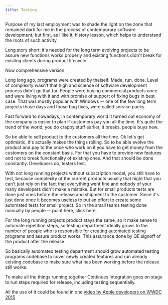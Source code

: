 ```yaml
---
title: Testing
---
```


Purpose of my last employment was to shade the light on the zone that remained dark for me in the process of contemporary software development, but first, as I like it, history lesson, which helps to understand the roots of such activity.

Long story short: it's needed for the long term evolving projects to be assure new functions works properly and existing functions didn't break for existing clients during product lifecycle.

Now comprehensive version.

Long long ago, programs were created by theiself. Made, run, done. Level of complexity wasn't that high and science of software development process didn't go that far. People were buying commercial products once and were living with it and with promise of support of fixing bugs in best case. That was mostly popular with Windows -- one of the few long term projects those days and those bug fixes, were called service packs.

Fast forward to nowadays, in contemporary world it turned out economy of the company is easier to plan if customers pay you all the time. It's quite the trend of the world, you do crappy stuff earlier, it breaks, people buys new.

So be able to sell product to the customers all the time. Ok let's get optimistic, it's actually makes the things rolling. So to be able evolve the product and pay to the once who work on it you have to get money from the customers on the constant basis. For that you have to provide new features and not to break functionality of existing ones. And that should be done constantly. Developers do, testers test.

With not long running projects without subscription model, you still have to test, because complexity of the current products usually that hight that you can't just rely on the fact that everything went fine and nobody of your many developers didn't make a mistake. But for small products tests are done just ones before the release and shipment to the customer.
Since it's just done once it becomes useless to put an effort to create some automated tests for small project. So in the small teams testing done manually by people -- point here, click here.

For the long running projects product stays the same, so it make sense to automate repetition steps, so testing department ideally grows to the number of people who is responsible for creating automated testing programs and assure product works. This assurance done by QE signoff of the product after the release.

So basically automated testing department should grow automated testing programs codebase to cover newly created features and run already existing codebase to make sure what has been working before the release still works.

To make all the things running together Continues Integration goes on stage to run steps required for release, including testing sequentially.

All the use of it could be found in one [video by Apple developers on WWDC 2015](https://developer.apple.com/videos/play/wwdc2015-410/)
